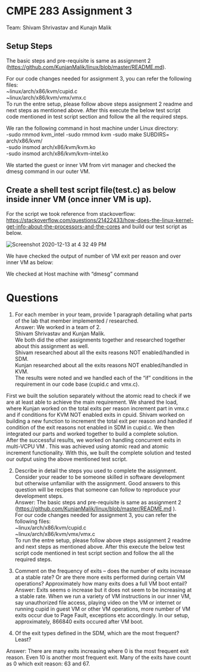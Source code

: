 # CMPE 283 Assignment 3
Team: Shivam Shrivastav and Kunajn Malik 

## Setup Steps

The basic steps and pre-requisite is same as assignment 2 (https://github.com/KunjanMalik/linux/blob/master/README.md).

For our code changes needed for assignment 3, you can refer the following files:   \
~linux/arch/x86/kvm/cupid.c  
~linux/arch/x86/kvm/vmx/vmx.c   
To run the entre setup, please follow above steps assignment 2 readme and next steps as mentioned above. After this execute the below test script code mentioned in test script section and follow the all the required steps.  

We ran the following command in host machine under Linux directory:  
-sudo rmmod kvm_intel -sudo rmmod kvm 
-sudo make SUBDIRS= arch/x86/kvm/  
-sudo insmod arch/x86/kvm/kvm.ko  
-sudo insmod arch/x86/kvm/kvm-intel.ko  



We started the guest or inner VM from virt manager and checked the dmesg command in our outer VM.   

## Create a shell test script file(test.c) as below inside inner VM (once inner VM is up).

For the script we took reference from stackoverflow: https://stackoverflow.com/questions/21422433/how-does-the-linux-kernel-get-info-about-the-processors-and-the-cores  and build our test script as below.  
  
![Screenshot 2020-12-13 at 4 32 49 PM](https://user-images.githubusercontent.com/24988178/102010021-4e513900-3d61-11eb-94b2-d758be5f3587.png)

We have checked the output of number of VM exit per reason and over inner VM as below:

  


We checked at Host machine with “dmesg” command 



# Questions


1.	For each member in your team, provide 1 paragraph detailing what parts of the lab that member implemented / researched.  
Answer: We worked in a team of 2.  
Shivam Shrivastav and Kunjan Malik.  
We both did the other assignments together and researched together about this assignment as well.  
Shivam researched about all the exits reasons NOT enabled/handled in SDM.  
Kunjan researched about all the exits reasons NOT enabled/handled in KVM.  
The results were noted and we handled each of the “if” conditions in the requirement in our code base (cupid.c and vmx.c).   
  
First we built the solution separately without the atomic read to check if we are at least able to achieve the main requirement.
We shared the load, where Kunjan worked on the total exits per reason increment part in vmx.c and if conditions for KVM NOT enabled exits in cpuid. Shivam worked on building a new function to increment the total exit per reason and handled if condition of the exit reasons not enabled in SDM in cupid.c. We then integrated our parts and worked together to build a complete solution.  
After the successful results, we worked on handling concurrent exits in multi-VCPU VM . This was achieved using atomic read and atomic increment functionality. With this, we built the complete solution and tested our output using the above mentioned test script.  


2.	Describe in detail the steps you used to complete the assignment. Consider your reader to be someone skilled in software development but otherwise unfamiliar with the assignment. Good answers to this question will be recipes that someone can follow to reproduce your development steps.  
Answer: The basic steps and pre-requisite is same as assignment 2 (https://github.com/KunjanMalik/linux/blob/master/README.md ).  
For our code changes needed for assignment 3, you can refer the following files:  
~linux/arch/x86/kvm/cupid.c   
~linux/arch/x86/kvm/vmx/vmx.c  
To run the entre setup, please follow above steps assignment 2 readme and next steps as mentioned above. After this execute the below test script code mentioned in test script section and follow the all the required steps.   

3.	Comment on the frequency of exits – does the number of exits increase at a stable rate? Or are there more exits performed during certain VM operations? Approximately how many exits does a full VM boot entail?  
Answer: Exits seems o increase but it does not seem to be increasing at a stable rate. When we run a variety of VM instructions in our inner VM, say unauthorized file access, playing video on the VM or internet or running cupid in guest VM or other VM operations, more number of VM exits occur due to Page Fault, exceptions etc accordingly.
In our setup, approximately, 866840 exits occured after VM boot.   


4. Of the exit types defined in the SDM, which are the most frequent? Least?

Answer: There are many exits increasing where 0 is the most frequent exit reason. Even 10 is another most frequent exit. Many of the exits have count as 0 which exit reason: 63 and 67. 







